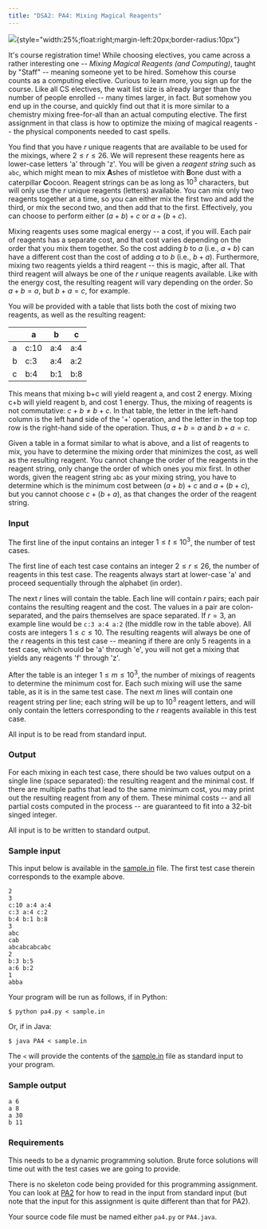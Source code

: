 ```yaml
---
title: "DSA2: PA4: Mixing Magical Reagents"
---
```


![](https://upload.wikimedia.org/wikipedia/commons/thumb/7/79/Arthur-Pyle_The_Enchanter_Merlin.JPG/892px-Arthur-Pyle_The_Enchanter_Merlin.JPG){style="width:25%;float:right;margin-left:20px;border-radius:10px"}

It's course registration time!  While choosing electives, you came across a rather interesting one -- *Mixing Magical Reagents (and Computing)*, taught by "Staff" -- meaning someone yet to be hired.  Somehow this course counts as a computing elective.  Curious to learn more, you sign up for the course.  Like all CS electives, the wait list size is already larger than the number of people enrolled -- many times larger, in fact.  But somehow you end up in the course, and quickly find out that it is more similar to a chemistry mixing free-for-all than an actual computing elective.  The first assignment in that class is how to optimize the mixing of magical reagents -- the physical components needed to cast spells.

You find that you have $r$ unique reagents that are available to be used for the mixings, where $2 \le r \le 26$.  We will represent these reagents here as lower-case letters 'a' through 'z'.  You will be given a *reagent string* such as `abc`, which might mean to mix **A**shes of mistletoe with **B**one dust with a caterpillar **C**ocoon.  Reagent strings can be as long as $10^3$ characters, but will only use the $r$ unique reagents (letters) available.  You can mix only two reagents together at a time, so you can either mix the first two and add the third, or mix the second two, and then add that to the first.  Effectively, you can choose to perform either $(a+b)+c$ or $a+(b+c)$.

Mixing reagents uses some magical energy -- a cost, if you will.  Each pair of reagents has a separate cost, and that cost varies depending on the order that you mix them together.  So the cost adding $b$ to $a$ (i.e., $a+b$) can have a different cost than the cost of adding $a$ to $b$ (i.e., $b+a$).  Furthermore, mixing two reagents yields a third reagent -- this is magic, after all.  That third reagent will always be one of the $r$ unique reagents available.  Like with the energy cost, the resulting reagent will vary depending on the order.  So $a+b=a$, but $b+a=c$, for example.

You will be provided with a table that lists both the cost of mixing two reagents, as well as the resulting reagent:

| | a | b | c |
|----|----|----|----|
| a | c:10 | a:4 | a:4 |
| b | c:3 | a:4 | a:2 |
| c | b:4 | b:1 | b:8 |

This means that mixing b+c will yield reagent a, and cost 2 energy.  Mixing c+b will yield reagent b, and cost 1 energy.  Thus, the mixing of reagents is not commutative: $c+b \ne b+c$.  In that table, the letter in the left-hand column is the left hand side of the '+' operation, and the letter in the top top row is the right-hand side of the operation.  Thus, $a+b=a$ and $b+a=c$.

Given a table in a format similar to what is above, and a list of reagents to mix, you have to determine the mixing order that minimizes the cost, as well as the resulting reagent.  You cannot change the order of the reagents in the reagent string, only change the order of which ones you mix first.  In other words, given the reagent string `abc` as your mixing string, you have to determine which is the minimum cost between $(a+b)+c$ and $a+(b+c)$, but you cannot choose $c+(b+a)$, as that changes the order of the reagent string.


### Input

The first line of the input contains an integer $1 \le t \le 10^3$, the number of test cases.

The first line of each test case contains an integer $2 \le r \le 26$, the number of reagents in this test case.  The reagents always start at lower-case 'a' and proceed sequentially through the alphabet (in order).

The next $r$ lines will contain the table.  Each line will contain $r$ pairs; each pair contains the resulting reagent and the cost.  The values in a pair are colon-separated, and the pairs themselves are space separated.  If $r=3$, an example line would be `c:3 a:4 a:2` (the middle row in the table above).  All costs are integers $1 \le c \le 10$.  The resulting reagents will always be one of the $r$ reagents in this test case -- meaning if there are only 5 reagents in a test case, which would be 'a' through 'e', you will not get a mixing that yields any reagents 'f' through 'z'.

After the table is an integer $1 \le m \le 10^3$, the number of mixings of reagents to determine the minimum cost for.  Each such mixing will use the same table, as it is in the same test case.  The next $m$ lines will contain one reagent string per line; each string will be up to $10^3$ reagent letters, and will only contain the letters corresponding to the $r$ reagents available in this test case.

All input is to be read from standard input.


### Output

For each mixing in each test case, there should be two values output on a single line (space separated): the resulting reagent and the minimal cost.  If there are multiple paths that lead to the same minimum cost, you may print out the resulting reagent from any of them.  These minimal costs -- and all partial costs computed in the process -- are guaranteed to fit into a 32-bit singed integer.

All input is to be written to standard output.


### Sample input

This input below is available in the [sample.in](sample.in) file.  The first test case therein corresponds to the example above.

```
2
3
c:10 a:4 a:4
c:3 a:4 c:2
b:4 b:1 b:8
3
abc
cab
abcabcabcabc
2
b:3 b:5
a:6 b:2
1
abba
```

Your program will be run as follows, if in Python:

```
$ python pa4.py < sample.in
```

Or, if in Java:

```
$ java PA4 < sample.in
```

The `<` will provide the contents of the [sample.in](sample.in) file as standard input to your program.

### Sample output


```
a 6
a 8
a 30
b 11
```

### Requirements

This needs to be a dynamic programming solution.  Brute force solutions will time out with the test cases we are going to provide.

There is no skeleton code being provided for this programming assignment.  You can look at [PA2](../pa2/index.html) for how to read in the input from standard input (but note that the input for this assignment is quite different than that for PA2).

Your source code file must be named either `pa4.py` or `PA4.java`.
